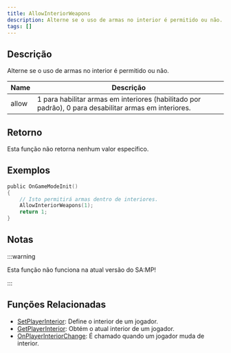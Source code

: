 ```yaml
---
title: AllowInteriorWeapons
description: Alterne se o uso de armas no interior é permitido ou não.
tags: []
---
```


## Descrição

Alterne se o uso de armas no interior é permitido ou não.

| Name  | Descrição                                                                               |
| ----- | ----------------------------------------------------------------------------------------- |
| allow | 1 para habilitar armas em interiores (habilitado por padrão), 0 para desabilitar armas em interiores. |

## Retorno

Esta função não retorna nenhum valor específico.

## Exemplos

```c
public OnGameModeInit()
{
    // Isto permitirá armas dentro de interiores. 
    AllowInteriorWeapons(1);
    return 1;
}
```

## Notas

:::warning

Esta função não funciona na atual versão do SA:MP!

:::

## Funções Relacionadas

- [SetPlayerInterior](SetPlayerInterior.md): Define o interior de um jogador. 
- [GetPlayerInterior](GetPlayerInterior.md): Obtém o atual interior de um jogador.
- [OnPlayerInteriorChange](../callbacks/OnPlayerInteriorChange.md): É chamado quando um jogador muda de interior.
